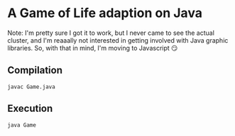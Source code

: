 # A Game of Life adaption on Java

Note: I'm pretty sure I got it to work, but I never came to see the actual cluster, and I'm reaaally not interested in getting involved with Java graphic libraries. So, with that in mind, I'm moving to Javascript 😏

## Compilation

`javac Game.java`

## Execution

`java Game`
